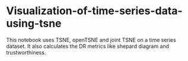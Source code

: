 # Visualization-of-time-series-data-using-tsne
This notebook uses TSNE, openTSNE and joint TSNE on a time series dataset. It also calculates the DR metrics like shepard diagram and trustworthiness.
